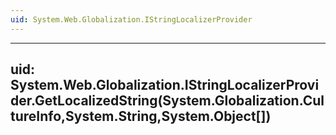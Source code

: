 ```yaml
---
uid: System.Web.Globalization.IStringLocalizerProvider
---
```


---
uid: System.Web.Globalization.IStringLocalizerProvider.GetLocalizedString(System.Globalization.CultureInfo,System.String,System.Object[])
---
